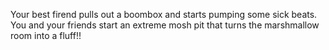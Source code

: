 Your best firend pulls out a boombox and starts
pumping some sick beats. You and your friends 
start an extreme mosh pit that turns the 
marshmallow room into a fluff!!
